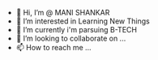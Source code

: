 - 👋 Hi, I’m @ MANI SHANKAR
- 👀 I’m interested in Learning New Things
- 🌱 I’m currently i'm parsuing B-TECH
- 💞️ I’m looking to collaborate on ...
- 📫 How to reach me ...

<!---
MANI-11102004/MANI-11102004 is a ✨ special ✨ repository because its `README.md` (this file) appears on your GitHub profile.
You can click the Preview link to take a look at your changes.
--->
